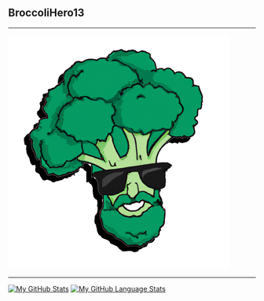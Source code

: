 <h2>BroccoliHero13</h2>
<hr/>

<img src="https://github.com/broccolihero13/broccolihero13/blob/main/embed_glasses.png?raw=true" width="450"> 


---

[![My GitHub Stats](https://github-readme-stats.vercel.app/api/?username=broccolihero13&count_private=true&theme=tokyonight&showicons=true)]()
[![My GitHub Language Stats](https://github-readme-stats.vercel.app/api/top-langs/?username=broccolihero13&langs_count=5&theme=tokyonight)]()

